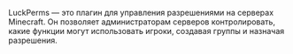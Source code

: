 LuckPerms — это плагин для управления разрешениями на серверах Minecraft. Он позволяет администраторам серверов контролировать, какие функции могут использовать игроки, создавая группы и назначая разрешения.